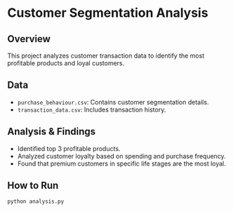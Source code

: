 # Customer Segmentation Analysis

## Overview
This project analyzes customer transaction data to identify the most profitable products and loyal customers.

## Data
- `purchase_behaviour.csv`: Contains customer segmentation details.
- `transaction_data.csv`: Includes transaction history.

## Analysis & Findings
- Identified top 3 profitable products.
- Analyzed customer loyalty based on spending and purchase frequency.
- Found that premium customers in specific life stages are the most loyal.

## How to Run
```python
python analysis.py
